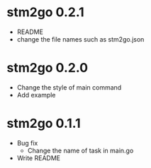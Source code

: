 # stm2go 0.2.1

- README
- change the file names such as stm2go.json

# stm2go 0.2.0

- Change the style of main command
- Add example

# stm2go 0.1.1

- Bug fix
    - Change the name of task in main.go
- Write README

